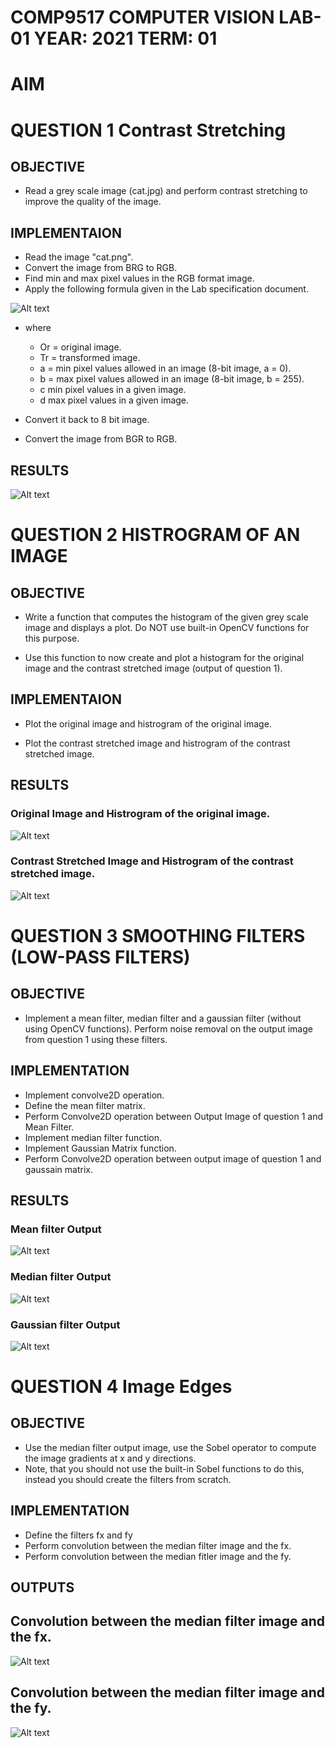 # COMP9517  COMPUTER VISION  LAB-01  YEAR: 2021 TERM: 01

# AIM

# QUESTION 1  Contrast Stretching

## OBJECTIVE 

- Read a grey scale image (cat.jpg) and perform contrast stretching to improve the quality of the image.

## IMPLEMENTAION

- Read the image "cat.png".
- Convert the image from BRG to RGB.
- Find min and max pixel values in the RGB format image.
- Apply the following formula given in the Lab specification document.

![Alt text](./Contrast_Stretching_Formula.png "Contrast Stretching Formula")

- where 
    - Or = original image.
    - Tr = transformed image.
    - a = min pixel values allowed in an image (8-bit image, a = 0).
    - b = max pixel values allowed in an image (8-bit image, b = 255).
    - c min pixel values in a given image.
    - d max pixel values in a given image.

- Convert it back to 8 bit image.
- Convert the image from BGR to RGB.

## RESULTS

![Alt text](./question_1_result.png "Contrast Stretching Formula")

# QUESTION 2  HISTROGRAM OF AN IMAGE

## OBJECTIVE

- Write a function that computes the histogram of the given grey scale image and displays a plot. Do NOT use built-in OpenCV functions for this purpose.

- Use this function to now create and plot a histogram for the original image and the contrast stretched image (output of question 1).

## IMPLEMENTAION

- Plot the original image and histrogram of the original image.

- Plot the contrast stretched image and histrogram of the contrast stretched image.

## RESULTS

### Original Image and Histrogram of the original image.

![Alt text](./question_2_1_result.png "original image and histrogram of the original image")

### Contrast Stretched Image and Histrogram of the contrast stretched image.

![Alt text](./question_2_1_result.png "original image and histrogram of the original image")

#  QUESTION 3  SMOOTHING FILTERS (LOW-PASS FILTERS) 

## OBJECTIVE

- Implement a mean filter, median filter and a gaussian filter (without using OpenCV 
functions). Perform noise removal on the output image from question 1 using these filters.

## IMPLEMENTATION

- Implement convolve2D operation.
- Define the mean filter matrix.
- Perform Convolve2D operation between Output Image of question 1 and Mean Filter.
- Implement median filter function.
- Implement Gaussian Matrix function.
- Perform Convolve2D operation between output image of question 1 and gaussain matrix.

## RESULTS

### Mean filter Output

![Alt text](./question_3_1_result.png "Mean filter output")

### Median filter Output

![Alt text](./question_3_2_result.png "Median filter Output")

### Gaussian filter Output

![Alt text](./question_3_3_result.png "Gaussain filter Output")

# QUESTION 4  Image Edges

## OBJECTIVE

- Use the median filter output image, use the Sobel operator to compute the image gradients 
at x and y directions.
- Note, that you should not use the built-in Sobel functions to do this, 
instead you should create the filters from scratch.

## IMPLEMENTATION

- Define the filters fx and fy
- Perform convolution between the median filter image and the fx.
- Perform convolution between the median fitler image and the fy.

## OUTPUTS

## Convolution between the median filter image and the fx.

![Alt text](./question_4_1_result.png "Img and fx")

## Convolution between the median filter image and the fy.

![Alt text](./question_4_2_result.png "Img and fy")